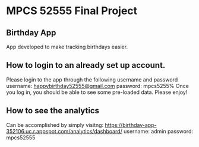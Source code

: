 # MPCS 52555 Final Project 

## Birthday App 
App developed to make tracking birthdays easier. 

## How to login to an already set up account. 

Please login to the app through the following username and password 
    username: happybirthday52555@gmail.com
    password: mpcs5255%
Once you log in, you should be able to see some pre-loaded data. 
Please enjoy!

## How to see the analytics
Can be accomplished by simply visitng: https://birthday-app-352106.uc.r.appspot.com/analytics/dashboard/
    username: admin 
    password: mpcs52555
